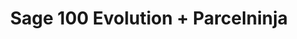 ---
title: "Sage 100 Evolution + Parcelninja"
seoTitle: "Sage 100 Evolution Parcelninja Integration"
seoDescription: "Integrate Sage 100 Evolution with Parcelninja, and you'll be able to automate logistics, simplify the ordering process and save time - and money. Find out more about how a Sage 100 Evolution Parcelninja Integration can help your business."
lead: "Let Stock2Shop send fulfillment notifications to Parcelninja once orders are successfully raised in Sage 100 Evolution. Here’s how we can help you streamline your workflow."
type: "source-fulfillment"
source: "sage-100-evolution"
fulfillment: "parcelninja"
image: "/images/sap-shopify.png"
imageAlt: source_name logo
tags: []
---